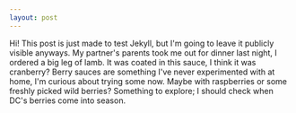 ```yaml
---
layout: post
--- 
```


Hi! This post is just made to test Jekyll, but I'm going to leave it publicly visible anyways. My partner's parents took me out for dinner last night, I ordered a big leg of lamb. It was coated in this sauce, I think it was cranberry? Berry sauces are something I've never experimented with at home, I'm curious about trying some now. Maybe with raspberries or some freshly picked wild berries? Something to explore; I should check when DC's berries come into season. 
